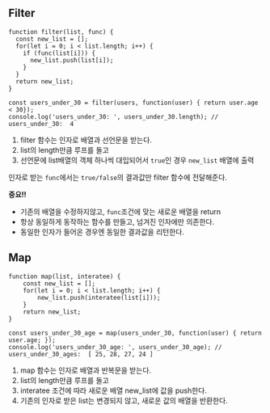 ## Filter

```
function filter(list, func) {
  const new_list = [];
  for(let i = 0; i < list.length; i++) {
    if (func(list[i])) {
      new_list.push(list[i]);
    }
  }
  return new_list;
}

const users_under_30 = filter(users, function(user) { return user.age < 30});
console.log('users_under_30: ', users_under_30.length); // users_under_30:  4
```

1. filter 함수는 인자로 배열과 선언문을 받는다.
2. list의 length만큼 루프를 돌고
3. 선언문에 list배열의 객체 하나씩 대입되어서 `true`인 경우 `new_list` 배열에 출력

인자로 받는 `func`에서는 `true/false`의 결과값만 filter 함수에 전달해준다.

**중요!!**

* 기존의 배열을 수정하지않고, `func`조건에 맞는 새로운 배열을 return
* 항상 동일하게 동작하는 함수를 만들고, 넘겨진 인자에만 의존한다.
* 동일한 인자가 들어온 경우엔 동일한 결과값을 리턴한다.


## Map

```
function map(list, interatee) {
    const new_list = [];
    for(let i = 0; i < list.length; i++) {
        new_list.push(interatee(list[i]));
    }
    return new_list;
}

const users_under_30_age = map(users_under_30, function(user) { return user.age; });
console.log('users_under_30_age: ', users_under_30_age); // users_under_30_ages:  [ 25, 28, 27, 24 ]
```

1. map 함수는 인자로 배열과 반복문을 받는다.
2. list의 length만큼 루프를 돌고
3. interatee 조건에 따라 새로운 배열 new_list에 값을 push한다.
4. 기존의 인자로 받은 list는 변경되지 않고, 새로운 값의 배열을 반환한다.

